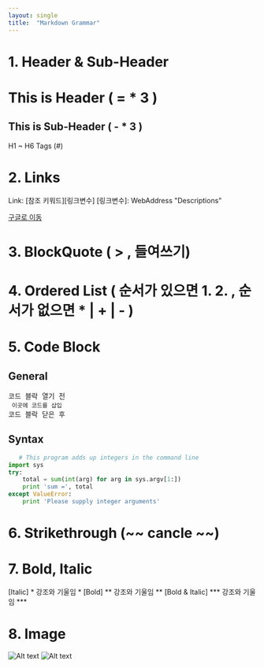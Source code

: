 ```yaml
---
layout: single
title:  "Markdown Grammar"
---
```


# 1. Header & Sub-Header
This is Header ( = * 3 )
===
This is Sub-Header ( - * 3 )
---
H1 ~ H6 Tags (#)

# 2. Links
Link: [참조 키워드][링크변수]
[링크변수]: WebAddress "Descriptions"

[구글로 이동](https://google.com)

# 3. BlockQuote ( > , 들여쓰기)
# 4. Ordered List ( 순서가 있으면 1. 2. , 순서가 없으면 * | + | - ) 
# 5. Code Block 

## General
<pre>코드 블락 열기 전 
<code> 이곳에 코드를 삽입</code> 
코드 블락 닫은 후</pre>

## Syntax
```python
   # This program adds up integers in the command line
import sys
try:
    total = sum(int(arg) for arg in sys.argv[1:])
    print 'sum =', total
except ValueError:
    print 'Please supply integer arguments'
```

# 6. Strikethrough (~~ cancle ~~)
# 7. Bold, Italic
[Italic]          * 강조와 기울임 *
[Bold]           ** 강조와 기울임 **
[Bold & Italic] *** 강조와 기울임 ***
               

# 8. Image
![Alt text](/images/logo.png)
![Alt text](/images/logo.png "Optional title")
